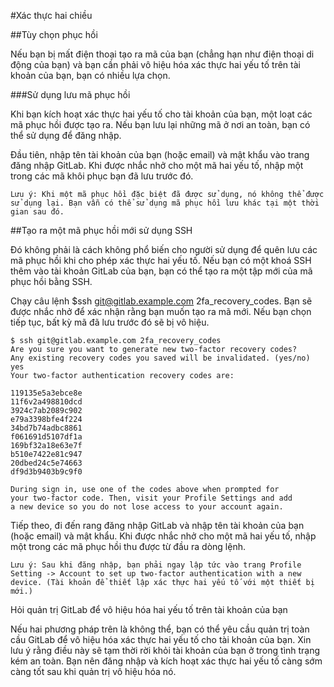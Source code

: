 #Xác thực hai chiều

##Tùy chọn phục hồi 

Nếu bạn bị mất điện thoại tạo ra mã của bạn (chẳng hạn như điện thoại di động của bạn) và bạn cần phải vô hiệu hóa xác thực hai yếu tố trên tài khoản của bạn, bạn có nhiều lựa chọn. 

###Sử dụng lưu mã phục hồi 

Khi bạn kích hoạt xác thực hai yếu tố cho tài khoản của bạn, một loạt các mã phục hồi được tạo ra. Nếu bạn lưu lại những mã ở nơi an toàn, bạn có thể sử dụng để đăng nhập. 

Đầu tiên, nhập tên tài khoản của bạn (hoặc email) và mật khẩu vào trang đăng nhập GitLab. Khi được nhắc nhở cho một mã hai yếu tố, nhập một trong các mã khôi phục bạn đã lưu trước đó. 

```
Lưu ý: Khi một mã phục hồi đặc biệt đã được sử dụng, nó không thể được sử dụng lại. Bạn vẫn có thể sử dụng mã phục hồi lưu khác tại một thời gian sau đó.
```
##Tạo ra một mã phục hồi mới sử dụng SSH

Đó không phải là cách không phổ biến cho người sử dụng để quên lưu các mã phục hồi khi cho phép xác thực hai yếu tố. Nếu bạn có một khoá SSH thêm vào tài khoản GitLab của bạn, bạn có thể tạo ra một tập mới của mã phục hồi bằng SSH. 

Chạy câu lệnh $ssh git@gitlab.example.com 2fa_recovery_codes. Bạn sẽ được nhắc nhở để xác nhận rằng bạn muốn tạo ra mã mới. Nếu bạn chọn tiếp tục, bất kỳ mã đã lưu trước đó sẽ bị vô hiệu.

```
$ ssh git@gitlab.example.com 2fa_recovery_codes
Are you sure you want to generate new two-factor recovery codes?
Any existing recovery codes you saved will be invalidated. (yes/no)
yes
Your two-factor authentication recovery codes are:

119135e5a3ebce8e
11f6v2a498810dcd
3924c7ab2089c902
e79a3398bfe4f224
34bd7b74adbc8861
f061691d5107df1a
169bf32a18e63e7f
b510e7422e81c947
20dbed24c5e74663
df9d3b9403b9c9f0

During sign in, use one of the codes above when prompted for
your two-factor code. Then, visit your Profile Settings and add
a new device so you do not lose access to your account again.
```

Tiếp theo, đi đến rang đăng nhập GitLab và nhập tên tài khoản của bạn (hoặc email) và mật khẩu. Khi được nhắc nhở cho một mã hai yếu tố, nhập một trong các mã phục hồi thu được từ đầu ra dòng lệnh. 

```
Lưu ý: Sau khi đăng nhập, bạn phải ngay lập tức vào trang Profile Setting -> Account to set up two-factor authentication with a new device. (Tài khoản để thiết lập xác thực hai yếu tố với một thiết bị mới.) 
```

Hỏi quản trị GitLab để vô hiệu hóa hai yếu tố trên tài khoản của bạn 

Nếu hai phương pháp trên là không thể, bạn có thể yêu cầu quản trị toàn cầu GitLab để vô hiệu hóa xác thực hai yếu tố cho tài khoản của bạn. Xin lưu ý rằng điều này sẽ tạm thời rời khỏi tài khoản của bạn ở trong tình trạng kém an toàn. Bạn nên đăng nhập và kích hoạt xác thực hai yếu tố càng sớm càng tốt sau khi quản trị vô hiệu hóa nó.
